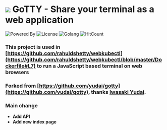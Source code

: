 # ![](https://raw.githubusercontent.com/rahuldshetty/webkubectl/gotty/master/resources/favicon.png) GoTTY - Share your terminal as a web application

![Powered By](https://img.shields.io/badge/Powered%20By-FIT2CLOUD-blueviolet)
![License](https://img.shields.io/badge/License-MIT-red)
![Golang](https://img.shields.io/badge/golang-1.12-brightgreen)
![HitCount](http://hits.dwyl.io/webkubectl/webkubectl.svg)

### This project is used in [https://github.com/rahuldshetty/webkubectl](https://github.com/rahuldshetty/webkubectl/blob/master/Dockerfile#L7)  to run a JavaScript based terminal on web browsers

### Forked from [https://github.com/yudai/gotty](https://github.com/yudai/gotty), thanks [Iwasaki Yudai](https://github.com/yudai/gotty).

### Main change
-  **Add API**
-  **Add new index page**
